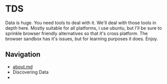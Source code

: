 # TDS
Data is huge. You need tools to deal with it. We'll deal with those tools in depth here. Mostly suitable for all platforms, i use ubuntu, but I'll be sure to sprinkle browser friendly alternatives so that it's cross platform. The browser sandbox has it's issues, but for learning purposes it does. Enjoy.


## Navigation
* [about.md](About)
* Discovering Data
* 
